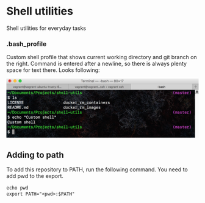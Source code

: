# Shell utilities

Shell utilities for everyday tasks


### .bash_profile

Custom shell profile that shows current working directory and git branch on the right. Command is entered after a newline, so there is always plenty space for text there. Looks following:

![Custom shell](images/shell_custom.png)


## Adding to path

To add this repository to PATH, run the following command. You need to add pwd to the export.

```
echo pwd
export PATH="<pwd>:$PATH"
```

